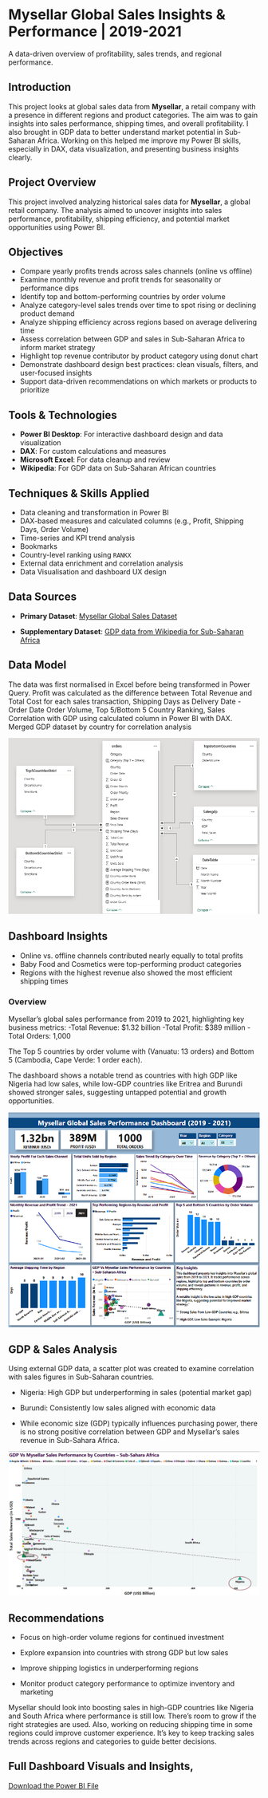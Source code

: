 # Mysellar Global Sales Insights & Performance | 2019-2021
A data-driven overview of profitability, sales trends, and regional performance.

## Introduction
This project looks at global sales data from **Mysellar**, a retail company with a presence in different regions and product categories. The aim was to gain insights into sales performance, shipping times, and overall profitability. I also brought in GDP data to better understand market potential in Sub-Saharan Africa. Working on this helped me improve my Power BI skills, especially in DAX, data visualization, and presenting business insights clearly.

## Project Overview
This project involved analyzing historical sales data for **Mysellar**, a global retail company. The analysis aimed to uncover insights into sales performance, profitability, shipping efficiency, and potential market opportunities using Power BI.

## Objectives
- Compare yearly profits trends across sales channels (online vs offline)
- Examine monthly revenue and profit trends for seasonality or performance dips
- Identify top and bottom-performing countries by order volume
- Analyze category-level sales trends over time to spot rising or declining product demand
- Analyze shipping efficiency across regions based on average delivering time
- Assess correlation between GDP and sales in Sub-Saharan Africa to inform market strategy
- Highlight top revenue contributor by product category using donut chart
- Demonstrate dashboard design best practices: clean visuals, filters, and user-focused insights
- Support data-driven recommendations on which markets or products to prioritize

## Tools & Technologies
- **Power BI Desktop**: For interactive dashboard design and data visualization
- **DAX**: For custom calculations and measures
- **Microsoft Excel**: For data cleanup and review
- **Wikipedia**: For GDP data on Sub-Saharan African countries

## Techniques & Skills Applied
- Data cleaning and transformation in Power BI
- DAX-based measures and calculated columns (e.g., Profit, Shipping Days, Order Volume)
- Time-series and KPI trend analysis
- Bookmarks
- Country-level ranking using `RANKX`
- External data enrichment and correlation analysis
- Data Visualisation and dashboard UX design

## Data Sources
- **Primary Dataset**:
<a href = "https://view.officeapps.live.com/op/view.aspx?src=https%3A%2F%2Fstorage.googleapis.com%2Fresagratia-webapp%2Fassessments%2FMysellar%2520Global%2520Sales%2520Dataset.xlsx&wdOrigin=BROWSELINK"> Mysellar Global Sales Dataset</a>

- **Supplementary Dataset**:
<a href = "https://en.wikipedia.org/wiki/List_of_African_countries_by_GDP_(nominal)"> GDP data from Wikipedia for Sub-Saharan Africa </a>

## Data Model
The data was first normalised in Excel before being transformed in Power Query. Profit was calculated as the difference between Total Revenue and Total Cost for each sales transaction, Shipping Days as Delivery Date - Order Date
Order Volume, Top 5/Bottom 5 Country Ranking, Sales Correlation with GDP using calculated column in Power BI with DAX.
Merged GDP dataset by country for correlation analysis

![Data Model](https://github.com/GloryAfiakurue/Sales-Performance-Insights-Mysellar-Global-Operations/blob/main/Images/Final%20Model%20View.png)

## Dashboard Insights
- Online vs. offline channels contributed nearly equally to total profits
- Baby Food and Cosmetics were top-performing product categories
- Regions with the highest revenue also showed the most efficient shipping times

### Overview
Mysellar’s global sales performance from 2019 to 2021, highlighting key business metrics:
-Total Revenue: $1.32 billion
-Total Profit: $389 million
-Total Orders: 1,000

The Top 5 countries by order volume with (Vanuatu: 13 orders) and Bottom 5 (Cambodia, Cape Verde: 1 order each).

The dashboard shows a notable trend as countries with high GDP like Nigeria had low sales, while low-GDP countries like Eritrea and Burundi showed stronger sales, suggesting untapped potential and growth opportunities.

![Dashboard](https://github.com/GloryAfiakurue/Sales-Performance-Insights-Mysellar-Global-Operations/blob/main/Images/Final%20Dashboard.png)

## GDP & Sales Analysis
Using external GDP data, a scatter plot was created to examine correlation with sales figures in Sub-Saharan countries.

- Nigeria: High GDP but underperforming in sales (potential market gap)

- Burundi: Consistently low sales aligned with economic data

- While economic size (GDP) typically influences purchasing power, there is no strong positive correlation between GDP and Mysellar’s sales revenue in Sub-Sahara Africa.

![Gdp Vs Mysella Sales Performance](https://github.com/GloryAfiakurue/Sales-Performance-Insights-Mysellar-Global-Operations/blob/main/Images/Final%20Gdp%20Vs%20Mysellar%20Sales%20Performance%20by%20Countries%20-%20Sub-Sahara%20Africa.png)

## Recommendations

- Focus on high-order volume regions for continued investment

- Explore expansion into countries with strong GDP but low sales

- Improve shipping logistics in underperforming regions

- Monitor product category performance to optimize inventory and marketing
  
Mysellar should look into boosting sales in high-GDP countries like Nigeria and South Africa where performance is still low. There’s room to grow if the right strategies are used. Also, working on reducing shipping time in some regions could improve customer experience. It’s key to keep tracking sales trends across regions and categories to guide better decisions.

## Full Dashboard Visuals and Insights, 

<a href = "https://github.com/GloryAfiakurue/Sales-Performance-Insights-Mysellar-Global-Operations/raw/refs/heads/main/Images/Final%20Project%20Glory%20Afiakurue%20Ejindu%20Power%20BI.pbix"> Download the Power BI File </a>
